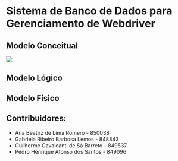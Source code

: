<h1>Sistema de Banco de Dados para Gerenciamento de Webdriver</h1>

<h2> Modelo Conceitual</h2>

<img src="gráficos_readme/conceitual.png">

<h2> Modelo Lógico</h2>

<h2> Modelo Físico</h2>

<h2>Contribuidores:</h2>
<ul>
  <li>Ana Beatriz de Lima Romero - 850038</li>
  <li>Gabriela Ribeiro Barbosa Lemos - 848843</li>
  <li>Guilherme Cavalcanti de Sá Barreto - 849537</li>
  <li>Pedro Henrique Afonso dos Santos - 849096</li>
</ul>
